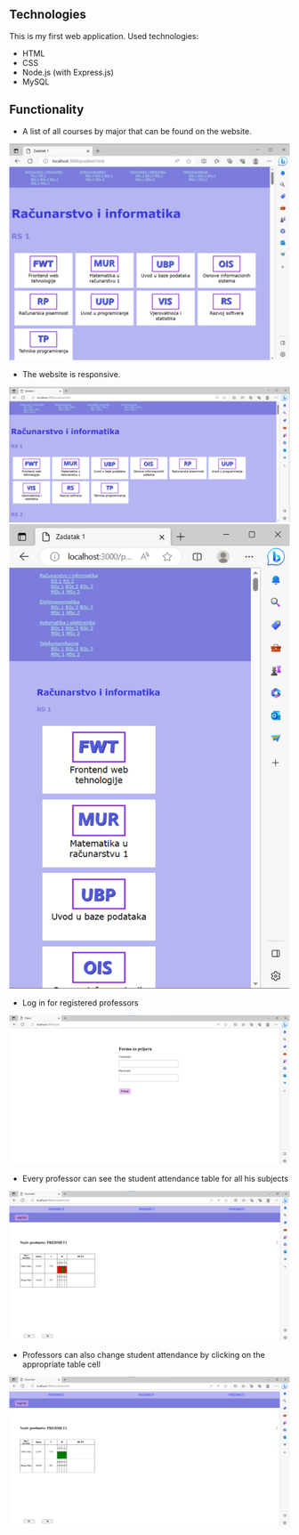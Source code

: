 ## Technologies
This is my first web application. Used technologies:

* HTML
* CSS
* Node.js (with Express.js)
* MySQL

## Functionality
* A list of all courses by major that can be found on the website.

![search](gif/res-1.png)

* The website is responsive.

![search](gif/res-2.png)
![search](gif/res-3.png)

* Log in for registered professors

![search](gif/login.png)

* Every professor can see the student attendance table for all his subjects

![search](gif/PREDMET-1.png)

* Professors can also change student attendance by clicking on the appropriate table cell

![search](gif/PREDMET-1-1.png)
